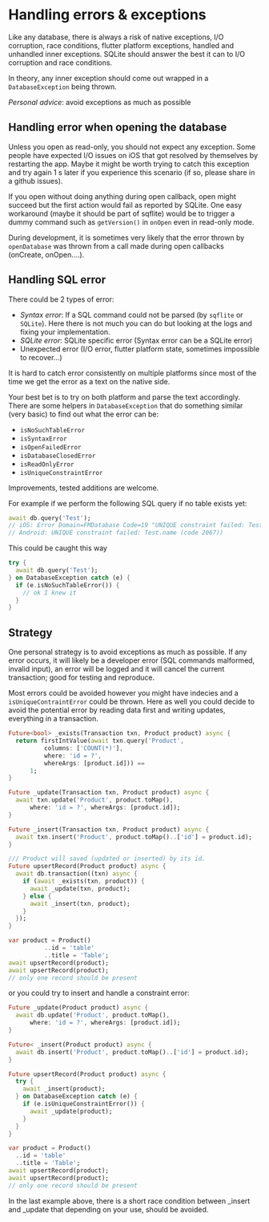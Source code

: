 # Handling errors & exceptions

Like any database, there is always a risk of native exceptions, I/O corruption, race conditions, flutter platform exceptions, handled and unhandled inner exceptions.
SQLite should answer the best it can to I/O corruption and race conditions.

In theory, any inner exception should come out wrapped in a `DatabaseException` being thrown.

*Personal advice*: avoid exceptions as much as possible

## Handling error when opening the database

Unless you open as read-only, you should not expect any exception. Some people have expected I/O issues on iOS that got
resolved by themselves by restarting the app. Maybe it might be worth trying to catch this exception and try again 1 s later if you
experience this scenario (if so, please share in a github issues).

If you open without doing anything during open callback, open might succeed but the first action would fail as reported
by SQLite. One easy workaround (maybe it should be part of sqflite) would be to trigger a dummy command such as `getVersion()` in `onOpen` even in read-only mode.

During development, it is sometimes very likely that the error thrown by `openDatabase` was thrown from a call made during open callbacks (onCreate, onOpen....).

## Handling SQL error

There could be 2 types of error:
- *Syntax error*: If a SQL command could not be parsed (by `sqflite` or `SQLite`). Here there is not much you can do but looking at the logs and fixing your implementation.
- *SQLite error*: SQLite specific error (Syntax error can be a SQLite error) 
- Unexpected error (I/O error, flutter platform state, sometimes impossible to recover...)

It is hard to catch error consistently on multiple platforms since most of the time we get the error as a text on the native side.

Your best bet is to try on both platform and parse the text accordingly. There are some helpers in `DatabaseException` that do something similar (very basic)
to find out what the error can be:
* `isNoSuchTableError`
* `isSyntaxError`
* `isOpenFailedError`
* `isDatabaseClosedError`
* `isReadOnlyError`
* `isUniqueConstraintError`

Improvements, tested additions are welcome.

For example if we perform the following SQL query if no table exists yet:

```dart
await db.query('Test');
// iOS: Error Domain=FMDatabase Code=19 "UNIQUE constraint failed: Test.name" UserInfo={NSLocalizedDescription=UNIQUE constraint failed: Test.name})
// Android: UNIQUE constraint failed: Test.name (code 2067))
```

This could be caught this way

```dart
try {
  await db.query('Test');
} on DatabaseException catch (e) {
  if (e.isNoSuchTableError()) {
    // ok I knew it
  }
}

```

## Strategy

One personal strategy is to avoid exceptions as much as possible. If any error occurs, it will likely be a developer 
error (SQL commands malformed, invalid input), an error will be logged and it 
will cancel the current transaction; good for testing and reproduce.

Most errors could be avoided however you might have indecies and a `isUniqueContraintError` could be thrown. Here as well you could decide to avoid the potential error by
reading data first and writing updates, everything in a transaction.

```dart
Future<bool> _exists(Transaction txn, Product product) async {
  return firstIntValue(await txn.query('Product',
          columns: ['COUNT(*)'],
          where: 'id = ?',
          whereArgs: [product.id])) ==
      1;
}

Future _update(Transaction txn, Product product) async {
  await txn.update('Product', product.toMap(),
      where: 'id = ?', whereArgs: [product.id]);
}

Future _insert(Transaction txn, Product product) async {
  await txn.insert('Product', product.toMap()..['id'] = product.id);
}

/// Product will saved (updated or inserted) by its id.
Future upsertRecord(Product product) async {
  await db.transaction((txn) async {
    if (await _exists(txn, product)) {
      await _update(txn, product);
    } else {
      await _insert(txn, product);
    }
  });
}

var product = Product()
          ..id = 'table'
          ..title = 'Table';
await upsertRecord(product);
await upsertRecord(product);
// only one record should be present
``` 

or you could try to insert and handle a constraint error:

```dart
Future _update(Product product) async {
  await db.update('Product', product.toMap(),
      where: 'id = ?', whereArgs: [product.id]);
}

Future< _insert(Product product) async {
  await db.insert('Product', product.toMap()..['id'] = product.id);
}

Future upsertRecord(Product product) async {
  try {
    await _insert(product);
  } on DatabaseException catch (e) {
    if (e.isUniqueConstraintError()) {
      await _update(product);
    }
  }
}

var product = Product()
  ..id = 'table'
  ..title = 'Table';
await upsertRecord(product);
await upsertRecord(product);
// only one record should be present
```

In the last example above, there is a short race condition between _insert and _update that depending on your use, should be avoided.
